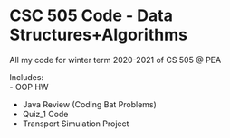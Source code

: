 # CSC 505 Code - Data Structures+Algorithms
 All my code for winter term 2020-2021 of CS 505 @ PEA

Includes:
<br/> - OOP HW  <br/>
- Java Review (Coding Bat Problems) <br/>
- Quiz_1 Code <br/>
- Transport Simulation Project
